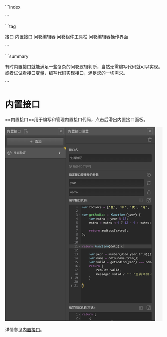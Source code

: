 \```index

\```

\```tag

接口 内置接口 问卷编辑器 问卷组件工具栏 问卷编辑器操作界面

\```

\```summary

有时内置接口就能满足一些复杂的问卷逻辑判断，当然无需编写代码就可以实现。或者试试看接口变量，编写代码实现接口，满足您的一切需求。

\```

# 内置接口

==内置接口==用于编写和管理内置接口代码，点击后滑出内置接口面板。

<img src='../assets/03components/07interface/embed-api.png'>

详情参见[内置接口](../../14customValidation/02requestValidation.md)。